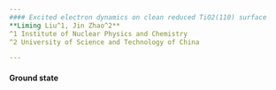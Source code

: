 ```yaml
---
#### Excited electron dynamics on clean reduced TiO2(110) surface
**Liming Liu^1, Jin Zhao^2**
^1 Institute of Nuclear Physics and Chemistry
^2 University of Science and Technology of China

---
```

#### Ground state
